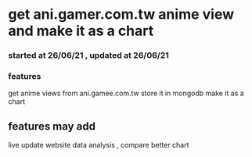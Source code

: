# get ani.gamer.com.tw anime view and make it as a chart 

### started at 26/06/21 , updated at 26/06/21

### features 

get anime views from ani.gamee.com.tw 
store it in mongodb
make it as a chart 

## features may add 
live update website 
data analysis , compare 
better chart 

